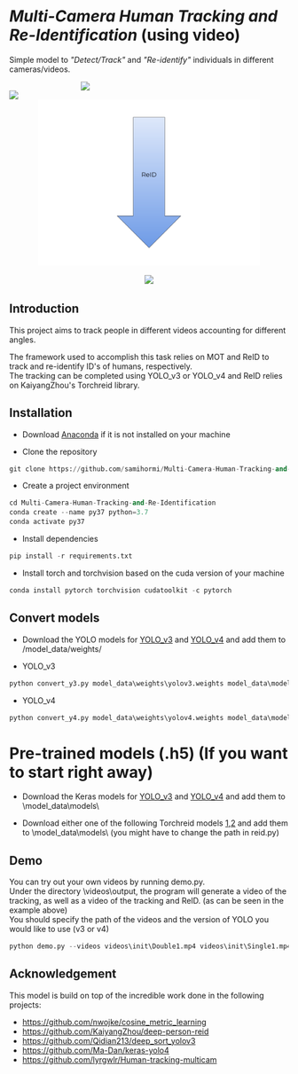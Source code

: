 # _Multi-Camera Human Tracking and Re-Identification_ (using video)
Simple model to _"Detect/Track"_ and _"Re-identify"_ individuals in different cameras/videos.  

<img align="right" img src="assets/2.gif" width="375" />  <img align="left" img src="assets/1.gif" width="375" />
<p align="center">
  <img src="assets/arrow.png" width="400"/>
</p>
<p align="center">
  <img src="assets/3.gif" width="500"/>
</p>


## Introduction
This project aims to track people in different videos accounting for different angles. 


The framework used to accomplish this task relies on MOT and ReID to track and re-identify ID's of humans, respectively.  
The tracking can be completed using YOLO_v3 or YOLO_v4 and ReID relies on KaiyangZhou's Torchreid library.
  
## Installation  
 - Download [Anaconda](https://www.anaconda.com/products/individual) if it is not installed on your machine

 - Clone the repository
```python
git clone https://github.com/samihormi/Multi-Camera-Human-Tracking-and-Re-Identification
```
- Create a project environment
```python
cd Multi-Camera-Human-Tracking-and-Re-Identification
conda create --name py37 python=3.7
conda activate py37
```
- Install dependencies
```python
pip install -r requirements.txt
```
- Install torch and torchvision based on the cuda version of your machine
```python
conda install pytorch torchvision cudatoolkit -c pytorch
```
## Convert models
- Download the YOLO models for [YOLO_v3](https://drive.google.com/file/d/18fmQMegNsAzPte7tJeCxwf1iE8JUTQhQ/view?usp=sharing) and [YOLO_v4](https://drive.google.com/file/d/1w9furPagm3KytRW2uNooLcBoiYWDwbop/view?usp=sharing) and add them to /model_data/weights/
* YOLO_v3
```python
python convert_y3.py model_data\weights\yolov3.weights model_data\models\yolov3.h5
```
* YOLO_v4
```python
python convert_y4.py model_data\weights\yolov4.weights model_data\models\yolov4.h5
```

# Pre-trained models (.h5) (If you want to start right away)
- Download the Keras models for [YOLO_v3](https://drive.google.com/file/d/1a7JI-A920lrdt6OKya-qCXx-5ZUWvkMg/view?usp=sharing) and [YOLO_v4](https://drive.google.com/file/d/1pwFo4aHKPi0ztpL5tEYaXIr8RltYYQeY/view?usp=sharing) and add them to \model_data\models\ 

- Download either one of the following Torchreid models [1](https://drive.google.com/file/d/1EtkBARD398UW93HwiVO9x3mByr0AeWMg/view?usp=sharing),[2](https://drive.google.com/open?id=15Ayri_sHtrctJ1Zb8qERjvdi66y6QaI4) and add them to \model_data\models\ (you might have to change the path in reid.py)

## Demo 
 
You can try out your own videos by running demo.py.  
Under the directory \videos\output, the program will generate a video of the tracking, as well as a video of the tracking and ReID. (as can be seen in the example above)  
You should specify the path of the videos and the version of YOLO you would like to use (v3 or v4) 

```python
python demo.py --videos videos\init\Double1.mp4 videos\init\Single1.mp4 --version v3
```

## Acknowledgement
This model is build on top of the incredible work done in the following projects:
  * https://github.com/nwojke/cosine_metric_learning
  * https://github.com/KaiyangZhou/deep-person-reid
  * https://github.com/Qidian213/deep_sort_yolov3
  * https://github.com/Ma-Dan/keras-yolo4
  * https://github.com/lyrgwlr/Human-tracking-multicam

